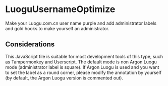 # LuoguUsernameOptimize
Make your Luogu.com.cn user name purple and add administrator labels and gold hooks to make yourself an administrator.
## Considerations
This JavaScript file is suitable for most development tools of this type, such as Tampermonkey and Userscript. The default mode is non Argon Luogu mode (administrator label is square). If Argon Luogu is used and you want to set the label as a round corner, please modify the annotation by yourself (by default, the Argon Luogu version is commented out).
